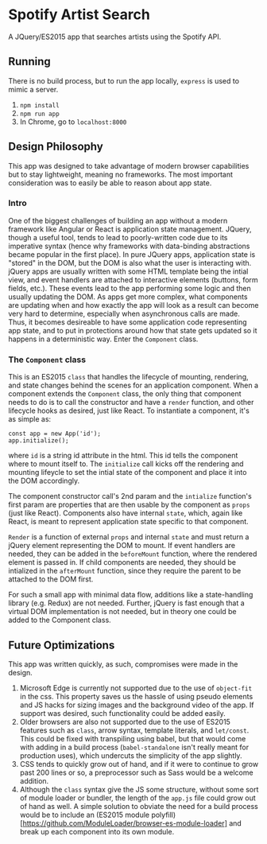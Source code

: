 # Spotify Artist Search

A JQuery/ES2015 app that searches artists using the Spotify API.

## Running
There is no build process, but to run the app locally, `express` is used to mimic a server.

1. `npm install` 
2. `npm run app`
3. In Chrome, go to `localhost:8000`

## Design Philosophy
This app was designed to take advantage of modern browser capabilities but to stay lightweight, meaning no frameworks. The most important consideration was to easily be able to reason about app state.

### Intro
One of the biggest challenges of building an app without a modern framework like Angular or React is application state management. JQuery, though a useful tool, tends to lead to poorly-written code due to its imperative syntax (hence why frameworks with data-binding abstractions became popular in the first place). In pure JQuery apps, application state is "stored" in the DOM, but the DOM is also what the user is interacting with. jQuery apps are usually written with some HTML template being the intial view, and event handlers are attached to interactive elements (buttons, form fields, etc.). These events lead to the app performing some logic and then usually updating the DOM. As apps get more complex, what components are updating when and how exactly the app will look as a result can become very hard to determine, especially when asynchronous calls are made. Thus, it becomes desireable to have some application code representing app state, and to put in protections around how that state gets updated so it happens in a deterministic way. Enter the `Component` class.

### The `Component` class
This is an ES2015 `class` that handles the lifecycle of mounting, rendering, and state changes behind the scenes for an application component. When a component extends the `Component` class, the only thing that component needs to do is to call the constructor and have a `render` function, and other lifecycle hooks as desired, just like React. To instantiate a component, it's as simple as:
```
const app = new App('id');
app.initialize();
```
where `id` is a string id attribute in the html. This id tells the component where to mount itself to. The `initialize` call kicks off the rendering and mounting lifeycle to set the intial state of the component and place it into the DOM accordingly.

The component constructor call's 2nd param and the `intialize` function's first param are properties that are then usable by the component as `props` (just like React). Components also have internal `state`, which, again like React, is meant to represent application state specific to that component.

`Render` is a function of external `props` and internal `state` and must return a jQuery element representing the DOM to mount. If event handlers are needed, they can be added in the `beforeMount` function, where the rendered element is passed in. If child components are needed, they should be intialized in the `afterMount` function, since they require the parent to be attached to the DOM first.

For such a small app with minimal data flow, additions like a state-handling library (e.g. Redux) are not needed. Further, jQuery is fast enough that a virtual DOM implementation is not needed, but in theory one could be added to the Component class.

## Future Optimizations
This app was written quickly, as such, compromises were made in the design. 
1) Microsoft Edge is currently not supported due to the use of `object-fit` in the css. This property saves us the hassle of using pseudo elements and JS hacks for sizing images and the background video of the app. If support was desired, such functionality could be added easily.
2) Older browsers are also not supported due to the use of ES2015 features such as `class`, arrow syntax, template literals, and `let/const`. This could be fixed with transpiling using babel, but that would come with adding in a build process (`babel-standalone` isn't really meant for production uses), which undercuts the simplicity of the app slightly.
3) CSS tends to quickly grow out of hand, and if it were to continue to grow past 200 lines or so, a preprocessor such as Sass would be a welcome addition.
4) Although the `class` syntax give the JS some structure, without some sort of module loader or bundler, the length of the `app.js` file could grow out of hand as well. A simple solution to obviate the need for a build process would be to include an (ES2015 module polyfill)[https://github.com/ModuleLoader/browser-es-module-loader] and break up each component into its own module.